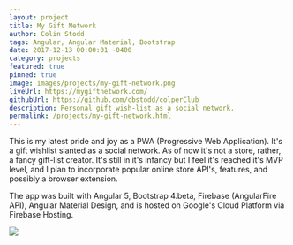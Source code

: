 ```yaml
---
layout: project
title: My Gift Network
author: Colin Stodd
tags: Angular, Angular Material, Bootstrap
date: 2017-12-13 00:00:01 -0400
category: projects
featured: true
pinned: true
image: images/projects/my-gift-network.png
liveUrl: https://mygiftnetwork.com/
githubUrl: https://github.com/cbstodd/colperClub
description: Personal gift wish-list as a social network.
permalink: /projects/my-gift-network.html
---
```


This is my latest pride and joy as a PWA (Progressive Web Application). It's a gift wishlist slanted as a social network. As of now it's not a store, rather, a fancy gift-list creator. It's still in it's infancy but I feel it's reached it's MVP level, and I plan to incorporate popular online store API's, features, and possibly a browser extension.

The app was built with Angular 5, Bootstrap 4.beta, Firebase (AngularFire API), Angular Material Design, and is hosted on Google's Cloud Platform via Firebase Hosting.

<img src="{{ project.image }}" class="image fit">
